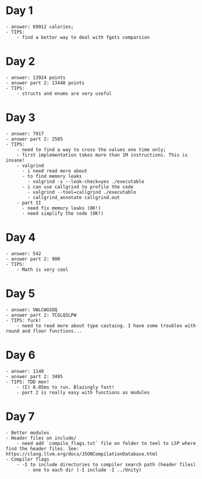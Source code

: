 # Day 1
    - answer: 69912 calories;
    - TIPS:
        - find a better way to deal with fgets comparsion

# Day 2
    - answer: 13924 points
    - answer part 2: 13448 points
    - TIPS:
        - structs and enums are very useful

# Day 3
    - answer: 7917
    - answer part 2: 2585
    - TIPS:
        - need to find a way to cross the values one time only;
        - first implementation takes more than 1M instructions. This is insane!
        - valgrind
          - i need read more about
          - to find memory leaks
            - valgrind -s --leak-check=yes ./executable
          - i can use callgrind to profile the code
            - valgrind --tool=callgrind ./executable
            - callgrind_annotate callgrind.out
        - part II
          - need fix memory leaks (OK!)
          - need simplify the code (OK!)

# Day 4
    - answer: 542
    - answer part 2: 900
    - TIPS:
        - Math is very cool

# Day 5
    - answer: VWLCWGSDQ
    - answer part 2: TCGLQSLPW
    - TIPS: fuck!
        - need to read more about type castaing. I have some troubles with round and floor functions...

# Day 6
    - answer: 1140
    - answer part 2: 3495
    - TIPS: TDD men!
        - (Σ) 0.05ms to run. Blazingly fast!
        - part 2 is really easy with functions as modules

# Day 7
    - Better modules
    - Header files on include/
        - need add `compile_flags.txt` file on folder to teel to LSP where find the header files. See: https://clang.llvm.org/docs/JSONCompilationDatabase.html
    - Compiler flags
        - -I to include directories to compiler search path (header files)
            - one to each dir (-I include -I ../Unity)
        
